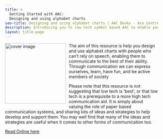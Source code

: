 ```yaml
---
title: >
  Getting Started with AAC:
  Designing and using alphabet charts
seo-title: Designing and using alphabet charts | AAC Books - Ace Centre
description: Introducing you to low tech symbol based AAC to enable you to support children who can’t rely on speech to communicate
layout: title-page
---
```


<p><img src="{{ '/assets/images/CoverDesigningAlphabet.png' | absolute_url }}" alt="cover image" style="width: 200px; float: left; margin: 0px 10px 8px 0px;"></p>

The aim of this resource is help you design and use alphabet charts with people who can’t rely on speech, enabling them to communicate to the best of their ability. Through communication we can express ourselves, learn, have fun, and be active members of society

Please note that this resource is not suggesting that low tech is ‘best’, or that low tech is a prerequisite to a more high tech communication aid. It is simply about valuing the role of paper based communication systems, and sharing lots of ideas and strategies to help develop and support them. You may well find that many of the ideas and strategies are useful when it comes to other forms of communication too.

<a href="{{ '/books/DevUsingAlphabetCharts' | absolute_url }}">Read Online here</a>

<a href="https://geo.itunes.apple.com/gb/book/getting-started-aac-designing/id1090937118?mt=11" style="display:inline-block;overflow:hidden;background:url(//linkmaker.itunes.apple.com/assets/shared/badges/en-gb/ibooks-lrg.svg) no-repeat;width:110px;height:40px;background-size:contain;"></a>

